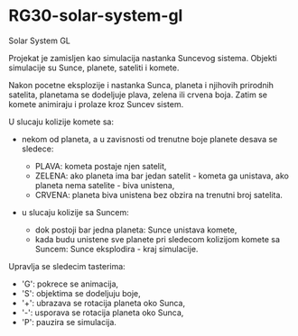 # RG30-solar-system-gl
Solar System GL

Projekat je zamisljen kao simulacija nastanka Suncevog sistema. Objekti simulacije su Sunce, planete, sateliti i komete.

Nakon pocetne eksplozije i nastanka Sunca, planeta i njihovih prirodnih satelita, planetama se dodeljuje plava, zelena ili crvena boja. Zatim se komete animiraju i prolaze kroz Suncev sistem.

U slucaju kolizije komete sa:

  * nekom od planeta, a u zavisnosti od trenutne boje planete desava se sledece:
    - PLAVA:  kometa postaje njen satelit,
    - ZELENA: ako planeta ima bar jedan satelit - kometa ga unistava, ako planeta nema satelite - biva unistena,
    - CRVENA: planeta biva unistena bez obzira na trenutni broj satelita.

  * u slucaju kolizije sa Suncem:
    - dok postoji bar jedna planeta: Sunce unistava komete, 
    - kada budu unistene sve planete pri sledecom kolizijom komete sa Suncem: Sunce eksplodira - kraj simulacije. 

Upravlja se sledecim tasterima:
  - 'G': pokrece se animacija,
  - 'S': objektima se dodeljuju boje,
  - '+': ubrazava se rotacija planeta oko Sunca,
  - '-': usporava se rotacija planeta oko Sunca,
  - 'P': pauzira se simulacija.
  
